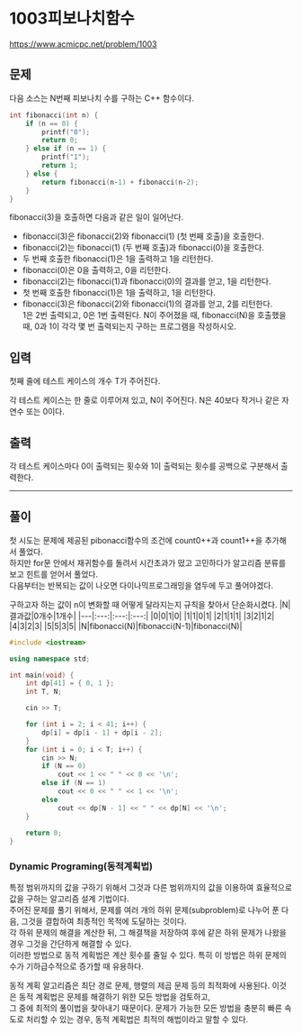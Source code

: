 # 1003피보나치함수
https://www.acmicpc.net/problem/1003
## 문제
다음 소스는 N번째 피보나치 수를 구하는 C++ 함수이다.  
```C++
int fibonacci(int n) {
    if (n == 0) {
        printf("0");
        return 0;
    } else if (n == 1) {
        printf("1");
        return 1;
    } else {
        return fibonacci(n‐1) + fibonacci(n‐2);
    }
}
```
fibonacci(3)을 호출하면 다음과 같은 일이 일어난다.

+ fibonacci(3)은 fibonacci(2)와 fibonacci(1) (첫 번째 호출)을 호출한다.
+ fibonacci(2)는 fibonacci(1) (두 번째 호출)과 fibonacci(0)을 호출한다.
+ 두 번째 호출한 fibonacci(1)은 1을 출력하고 1을 리턴한다.
+ fibonacci(0)은 0을 출력하고, 0을 리턴한다.
+ fibonacci(2)는 fibonacci(1)과 fibonacci(0)의 결과를 얻고, 1을 리턴한다.
+ 첫 번째 호출한 fibonacci(1)은 1을 출력하고, 1을 리턴한다.
+ fibonacci(3)은 fibonacci(2)와 fibonacci(1)의 결과를 얻고, 2를 리턴한다.<br>
1은 2번 출력되고, 0은 1번 출력된다. N이 주어졌을 때, fibonacci(N)을 호출했을 때, 0과 1이 각각 몇 번 출력되는지 구하는 프로그램을 작성하시오.
## 입력
첫째 줄에 테스트 케이스의 개수 T가 주어진다.

각 테스트 케이스는 한 줄로 이루어져 있고, N이 주어진다. N은 40보다 작거나 같은 자연수 또는 0이다.
## 출력
각 테스트 케이스마다 0이 출력되는 횟수와 1이 출력되는 횟수를 공백으로 구분해서 출력한다.

---
## 풀이
첫 시도는 문제에 제공된 pibonacci함수의 조건에 count0++과 count1++을 추가해서 풀었다.  
하지만 for문 안에서 재귀함수를 돌려서 시간초과가 떴고 고민하다가 알고리즘 분류를 보고 힌트를 얻어서 풀었다.  
다음부터는 반복되는 값이 나오면 다이나믹프로그래밍을 염두에 두고 풀어야겠다.

구하고자 하는 값이 n이 변화할 때 어떻게 달라지는지 규칙을 찾아서 단순화시켰다.
|N|결과값|0개수|1개수|
|---|:---:|:---:|:---:|
|0|0|1|0|
|1|1|0|1|
|2|1|1|1|
|3|2|1|2|
|4|3|2|3|
|5|5|3|5|
|N|fibonacci(N)|fibonacci(N-1)|fibonacci(N)|
```C++
#include <iostream>

using namespace std;

int main(void) {
	int dp[41] = { 0, 1 };
	int T, N;

	cin >> T;

	for (int i = 2; i < 41; i++) {
		dp[i] = dp[i - 1] + dp[i - 2];
	}
	for (int i = 0; i < T; i++) {
		cin >> N;
		if (N == 0)
			cout << 1 << " " << 0 << '\n';
		else if (N == 1)
			cout << 0 << " " << 1 << '\n';
		else
			cout << dp[N - 1] << " " << dp[N] << '\n';
	}
	
	return 0;
}
```
### Dynamic Programing(동적계획법)
특정 범위까지의 값을 구하기 위해서 그것과 다른 범위까지의 값을 이용하여 효율적으로 값을 구하는 알고리즘 설계 기법이다.  
주어진 문제를 풀기 위해서, 문제를 여러 개의 하위 문제(subproblem)로 나누어 푼 다음, 그것을 결합하여 최종적인 목적에 도달하는 것이다.  
각 하위 문제의 해결을 계산한 뒤, 그 해결책을 저장하여 후에 같은 하위 문제가 나왔을 경우 그것을 간단하게 해결할 수 있다.   
이러한 방법으로 동적 계획법은 계산 횟수를 줄일 수 있다. 특히 이 방법은 하위 문제의 수가 기하급수적으로 증가할 때 유용하다.

동적 계획 알고리즘은 최단 경로 문제, 행렬의 제곱 문제 등의 최적화에 사용된다. 이것은 동적 계획법은 문제를 해결하기 위한 모든 방법을 검토하고,   
그 중에 최적의 풀이법을 찾아내기 때문이다. 문제가 가능한 모든 방법을 충분히 빠른 속도로 처리할 수 있는 경우, 동적 계획법은 최적의 해법이라고 말할 수 있다.
